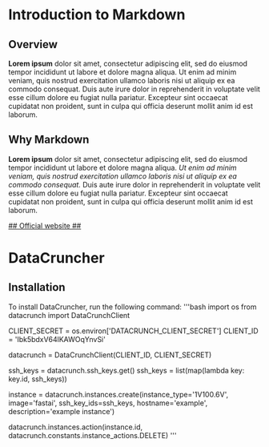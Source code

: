 # Introduction to Markdown

## Overview
**Lorem ipsum** dolor sit amet, consectetur adipiscing elit, sed do eiusmod tempor incididunt ut labore et dolore magna aliqua. Ut enim ad minim veniam, quis nostrud exercitation ullamco laboris nisi ut aliquip ex ea commodo consequat. Duis aute irure dolor in reprehenderit in voluptate velit esse cillum dolore eu fugiat nulla pariatur. Excepteur sint occaecat cupidatat non proident, sunt in culpa qui officia deserunt mollit anim id est laborum.

## Why Markdown
**Lorem ipsum** dolor sit amet, consectetur adipiscing elit, sed do eiusmod tempor incididunt ut labore et dolore magna aliqua. _Ut enim ad minim veniam, quis nostrud exercitation ullamco laboris nisi ut aliquip ex ea commodo consequat._ Duis aute irure dolor in reprehenderit in voluptate velit esse cillum dolore eu fugiat nulla pariatur. Excepteur sint occaecat cupidatat non proident, sunt in culpa qui officia deserunt mollit anim id est laborum.

[## Official website ##](https://daringfireball.net/)

# DataCruncher
## Installation
To install DataCruncher, run the following command:
'''bash
import os
from datacrunch import DataCrunchClient

CLIENT_SECRET = os.environ['DATACRUNCH_CLIENT_SECRET']
CLIENT_ID = 'Ibk5bdxV64lKAWOqYnvSi'

datacrunch = DataCrunchClient(CLIENT_ID, CLIENT_SECRET)


ssh_keys = datacrunch.ssh_keys.get()
ssh_keys = list(map(lambda key: key.id, ssh_keys))

instance = datacrunch.instances.create(instance_type='1V100.6V',
                                      image='fastai',
                                      ssh_key_ids=ssh_keys,
                                      hostname='example',
                                      description='example instance')

datacrunch.instances.action(instance.id, datacrunch.constants.instance_actions.DELETE)
'''